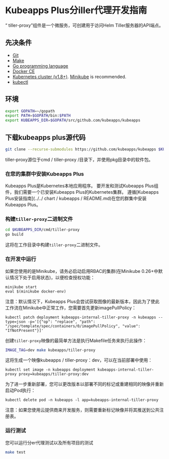 # Kubeapps Plus分iller代理开发指南

“ tiller-proxy”组件是一个微服务，可创建用于访问Helm Tiller服务器的API端点。

## 先决条件

- [Git](https://git-scm.com/)
- [Make](https://www.gnu.org/software/make/)
- [Go programming language](https://golang.org/dl/)
- [Docker CE](https://www.docker.com/community-edition)
- [Kubernetes cluster (v1.8+)](https://kubernetes.io/docs/setup/pick-right-solution/). [Minikube](https://github.com/kubernetes/minikbue) is recommended.
- [kubectl](https://kubernetes.io/docs/tasks/tools/install-kubectl/)

## 环境

```bash
export GOPATH=~/gopath
export PATH=$GOPATH/bin:$PATH
export KUBEAPPS_DIR=$GOPATH/src/github.com/kubeapps/kubeapps
```
## 下载kubeapps plus源代码

```bash
git clone --recurse-submodules https://github.com/kubeapps/kubeapps $KUBEAPPS_DIR
```

tiller-proxy源位于cmd / tiller-proxy /目录下，并使用pkg目录中的软件包。

### 在您的集群中安装Kubeapps Plus

Kubeapps Plus是Kubernetes本地应用程序。 要开发和测试Kubeapps Plus组件，我们需要一个已安装Kubeapps Plus的Kubernetes集群。 遵循[Kubeapps Plus安装指南](../../ chart / kubeapps / README.md)在您的群集中安装Kubeapps Plus。

### 构建`tiller-proxy`二进制文件

```bash
cd $KUBEAPPS_DIR/cmd/tiller-proxy
go build
```

这将在工作目录中构建`tiller-proxy`二进制文件。

### 在开发中运行

如果您使用的是Minikube，请务必启动启用RBAC的集群(在Minikube 0.26+中默认情况下处于启用状态)，以便检查授权功能：

```
minikube start
eval $(minikube docker-env)
```

注意：默认情况下，Kubeapps Plus会尝试获取图像的最新版本，因此为了使此工作流在Minikube中正常工作，您需要首先更新imagePullPolicy：

```
kubectl patch deployment kubeapps-internal-tiller-proxy -n kubeapps --type=json -p='[{"op": "replace", "path": "/spec/template/spec/containers/0/imagePullPolicy", "value": "IfNotPresent"}]'
```

创建`tiller-proxy`映像的最简单方法是执行Makefile任务来执行此操作：

```bash
IMAGE_TAG=dev make kubeapps/tiller-proxy
```

这将生成一个映像kubeapps / tiller-proxy：dev，可以在当前部署中使用：

```
kubectl set image -n kubeapps deployment kubeapps-internal-tiller-proxy proxy=kubeapps/tiller-proxy:dev
```

为了进一步重新部署，您可以更改版本以部署不同的标记或重建相同的映像并重新启动Pod执行：

```
kubectl delete pod -n kubeapps -l app=kubeapps-internal-tiller-proxy
```

注意：如果您使用云提供商来开发服务，则需要重新标记映像并将其推送到公共注册表。

### 运行测试

您可以运行分er代理测试以及所有项目的测试

```bash
make test
```
